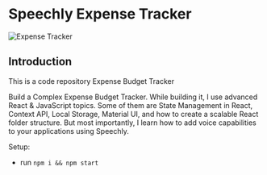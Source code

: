 # Speechly Expense Tracker

![Expense Tracker](https://i.ibb.co/VJjj3Kp/Screenshot-2020-12-18-205600.png)

## Introduction
This is a code repository Expense Budget Tracker

Build a Complex Expense Budget Tracker. While building it, I use advanced React & JavaScript topics. Some of them are State Management in React, Context API, Local Storage, Material UI, and how to create a scalable React folder structure. But most importantly, I learn how to add voice capabilities to your applications using Speechly. 

Setup:
- run ```npm i && npm start```
